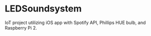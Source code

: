 # LEDSoundsystem
IoT project utilizing iOS app with Spotify API, Phillips HUE bulb, and Raspberry Pi 2. 

